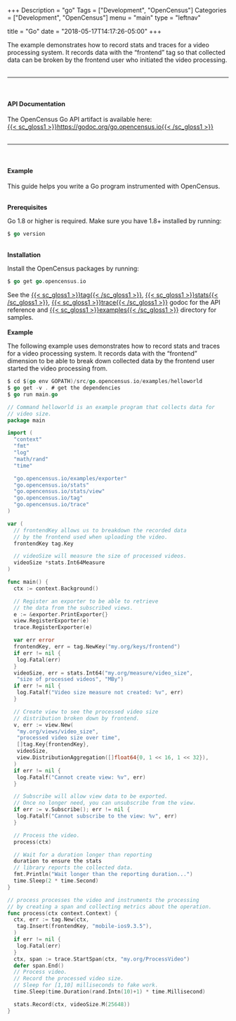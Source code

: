 +++
Description = "go"
Tags = ["Development", "OpenCensus"]
Categories = ["Development", "OpenCensus"]
menu = "main"
type = "leftnav"

title = "Go"
date = "2018-05-17T14:17:26-05:00"
+++

The example demonstrates how to record stats and traces for a video processing system. It records data with the “frontend” tag so that collected data can be broken by the frontend user who initiated the video processing.  
&nbsp;  

---
&nbsp;  
#### API Documentation  
The OpenCensus Go API artifact is available here:  
[{{< sc_gloss1 >}}https://godoc.org/go.opencensus.io{{< /sc_gloss1 >}}](https://godoc.org/go.opencensus.io)  
&nbsp;  

---
&nbsp;
#### Example
This guide helps you write a Go program instrumented with OpenCensus.  
&nbsp;

**Prerequisites**  

Go 1.8 or higher is required. Make sure you have 1.8+ installed by running:

``` go
$ go version
```  

&nbsp;  
**Installation**

Install the OpenCensus packages by running:

``` go
$ go get go.opencensus.io
```

See the [{{< sc_gloss1 >}}tag{{< /sc_gloss1 >}}](https://godoc.org/go.opencensus.io/tag), [{{< sc_gloss1 >}}stats{{< /sc_gloss1 >}}](https://godoc.org/go.opencensus.io/stats), [{{< sc_gloss1 >}}trace{{< /sc_gloss1 >}}](https://godoc.org/go.opencensus.io/trace) godoc for the API reference and [{{< sc_gloss1 >}}examples{{< /sc_gloss1 >}}](https://github.com/census-instrumentation/opencensus-go/tree/master/examples) directory for samples.  
&nbsp;  
**Example**  

The following example uses  demonstrates how to record stats and traces for a video processing system. It records data with the “frontend” dimension to be able to break down collected data by the frontend user started the video processing from.

``` go
$ cd $(go env GOPATH)/src/go.opencensus.io/examples/helloworld
$ go get -v . # get the dependencies
$ go run main.go
```

``` go
// Command helloworld is an example program that collects data for
// video size.
package main

import (
  "context"
  "fmt"
  "log"
  "math/rand"
  "time"

  "go.opencensus.io/examples/exporter"
  "go.opencensus.io/stats"
  "go.opencensus.io/stats/view"
  "go.opencensus.io/tag"
  "go.opencensus.io/trace"
)

var (
  // frontendKey allows us to breakdown the recorded data
  // by the frontend used when uploading the video.
  frontendKey tag.Key

  // videoSize will measure the size of processed videos.
  videoSize *stats.Int64Measure
)

func main() {
  ctx := context.Background()

  // Register an exporter to be able to retrieve
  // the data from the subscribed views.
  e := &exporter.PrintExporter{}
  view.RegisterExporter(e)
  trace.RegisterExporter(e)

  var err error
  frontendKey, err = tag.NewKey("my.org/keys/frontend")
  if err != nil {
   log.Fatal(err)
  }
  videoSize, err = stats.Int64("my.org/measure/video_size",
   "size of processed videos", "MBy")
  if err != nil {
   log.Fatalf("Video size measure not created: %v", err)
  }

  // Create view to see the processed video size
  // distribution broken down by frontend.
  v, err := view.New(
   "my.org/views/video_size",
   "processed video size over time",
   []tag.Key{frontendKey},
   videoSize,
   view.DistributionAggregation([]float64{0, 1 << 16, 1 << 32}),
  )
  if err != nil {
   log.Fatalf("Cannot create view: %v", err)
  }

  // Subscribe will allow view data to be exported.
  // Once no longer need, you can unsubscribe from the view.
  if err := v.Subscribe(); err != nil {
   log.Fatalf("Cannot subscribe to the view: %v", err)
  }

  // Process the video.
  process(ctx)

  // Wait for a duration longer than reporting
  duration to ensure the stats
  // library reports the collected data.
  fmt.Println("Wait longer than the reporting duration...")
  time.Sleep(2 * time.Second)
}

// process processes the video and instruments the processing
// by creating a span and collecting metrics about the operation.
func process(ctx context.Context) {
  ctx, err := tag.New(ctx,
   tag.Insert(frontendKey, "mobile-ios9.3.5"),
  )
  if err != nil {
   log.Fatal(err)
  }
  ctx, span := trace.StartSpan(ctx, "my.org/ProcessVideo")
  defer span.End()
  // Process video.
  // Record the processed video size.
  // Sleep for [1,10] milliseconds to fake work.
  time.Sleep(time.Duration(rand.Intn(10)+1) * time.Millisecond)

  stats.Record(ctx, videoSize.M(25648))
}
```
